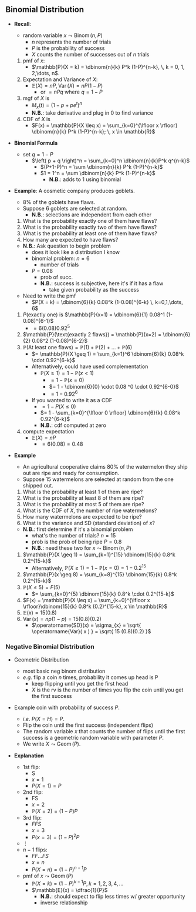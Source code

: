 ## Binomial Distribution

- **Recall**:
	- random variable $x \leadsto \operatorname{Binom}(n, P)$
		- $n$ represents the number of trials
		- $P$ is the probability of success
		- $X$ counts the number of successes out of $n$ trials
	1. pmf of $x$:
		- $\mathbb{P}(X = k) = \dbinom{n}{k} P^k (1-P)^{n-k}, \, k = 0, 1, 2,\dots, n$.
	2. Expectation and Variance of $X$:
		- $\mathbb{E}(X) = nP, \, \operatorname{Var}( X ) = nP(1-P)$
			- or $= nPq$ where $q = 1-P$
	3. mgf of $X$ is
		- $M_{x}(t) = \left( 1-p + pe^t \right)^n$
		- **N.B.**: take derivative and plug in 0 to find variance
	4. CDF of $X$ is
		- $F(x) = \mathbb{P}(X \leq x) = \sum_{k=0}^{\lfloor x \rfloor} \dbinom{n}{k} P^k (1-P)^{n-k}; \, x \in \mathbb{R}$

- **Binomial Formula**
	- set $q = 1-P$
		- $\left( p + q \right)^n = \sum_{k=0}^n \dbinom{n}{k}P^k q^{n-k}$
			- $(P+1-P)^n = \sum \dbinom{n}{k} P^k (1-P)^{n-k}$
			- $1 = 1^n = \sum \dbinom{n}{k} P^k (1-P)^{n-k}$
				- **N.B.**: adds to 1 using binomial

- **Example**: A cosmetic company produces goblets.
	- 8% of the goblets have flaws.
	- Suppose 6 goblets are selected at random.
		- **N.B.**: selections are independent from each other
		
	1. What is the probability exactly one of them have flaws?
	2. What is the probability exactly two of them have flaws?
	3. What is the probability at least one of them have flaws?
	4. How many are expected to have flaws?
		
	- **N.B.**: Ask question to begin problem
		- does it look like a distribution I know
		- binomial problem: $n = 6$
			- number of trials
		- $P = 0.08$
			- prob of succ.
			- **N.B.**: success is subjective, here it's if it has a flaw
				- take given probability as the success
	- Need to write the pmf
		- $P(X = k) = \dbinom{6}{k} 0.08^k (1-0.08)^{6-k} \, k=0,1,\dots, 6$
	1. $P(\text{exactly one})$ is $\mathbb{P}(x=1) = \dbinom{6}{1} 0.08^1 (1-0.08)^{6-1}$
		- $= 6 (0.08) 0.92^5$
	2. $\mathbb{P}(\text{exactly 2 flaws}) = \mathbb{P}(x=2) = \dbinom{6}{2} 0.08^2 (1-0.08)^{6-2}$
	3. $\mathbb{P}(\text{At least one flaws}) = \mathbb{P}(1) + \mathbb{P}(2) + \dots + \mathbb{P}(6)$
		- $= \mathbb{P}(X \geq 1) = \sum_{k=1}^6 \dbinom{6}{k} 0.08^k \cdot 0.92^{6-k}$
		- Alternatively, could have used complementation
			- $\mathbb{P}(X \geq 1) = 1 - \mathbb{P}(x < 1)$
				- $= 1-\mathbb{P}(x=0)$
				- $= 1 - \dbinom{6}{0} \cdot 0.08 ^0 \cdot 0.92^{6-0}$
				- $= 1 - 0.92^6$
		- If you wanted to write it as a CDF
			- $= 1 - P(X \leq 0)$
			- $= 1 - \sum_{k=0}^{\lfloor 0 \rfloor} \dbinom{6}{k} 0.08^k 0.92^{6-k}$
			- **N.B.**: cdf computed at zero
	4. compute expectation
		- $\mathbb{E}(X) = nP$
			- $= 6 (0.08) = 0.48$

- **Example**
	- An agricultural cooperative claims 80% of the watermelon they ship out are ripe and ready for consumption.
	- Suppose 15 watermelons are selected at random from the one shipped out.
	1. What is the probability at least 1 of them are ripe?
	2. What is the probability at least 8 of them are ripe?
	3. What is the probability at most 5 of them are ripe?
	4. What is the CDF of $X$, the number of ripe watermelons?
	5. How many watermelons are expected to be ripe?
	6. What is the variance and SD (standard deviation) of $x$?
		
	- **N.B.**: first determine if it's a binomial problem
		- what's the number of trials? $n = 15$
		- prob is the prob of being ripe $P = 0.8$
		- **N.B.**: need these two for $x \leadsto \operatorname{Binom}(n,P)$
	1. $\mathbb{P}(X \geq 1) = \sum_{k=1}^{15} \dbinom{15}{k} 0.8^k 0.2^{15-k}$
		- Alternatively, $\mathbb{P}(X \geq 1) = 1 - \mathbb{P}(x=0) = 1 - 0.2^{15}$
	2. $\mathbb{P}(x \geq 8) = \sum_{k=8}^{15} \dbinom{15}{k} 0.8^k 0.2^{15-k}$
	3. $\mathbb{P}(X \leq 5) = F(5)$
		- $= \sum_{k=0}^{5} \dbinom{15}{k} 0.8^k \cdot 0.2^{15-k}$
	4. $F(x) = \mathbb{P}(X \leq x) = \sum_{k=0}^{\lfloor x \rfloor}\dbinom{15}{k} 0.8^k (0.2)^{15-k}, x \in \mathbb{R}$
	5. $\mathbb{E}(x) = 15 (0.8)$
	6. $\operatorname{Var}( x ) = np(1-p) = 15 (0.8)(0.2)$
		- $\operatorname{SD}(x) = \sigma_{x} = \sqrt{ \operatorname{Var}( x ) } = \sqrt{ 15 (0.8)(0.2) }$

### Negative Binomial Distribution

- Geometric Distribution
	- most basic neg binom distribution
	- $e$.$g$. flip a coin $n$ times, probability it comes up head is P
		- keep flipping until you get the first head
		- $X$ is the rv is the number of times you flip the coin until you get the first success
	
- Example coin with probability of success $P$.
	- $i$.$e$. $P(X = H) = P$.
	- Flip the coin until the first success (independent flips)
	- The random variable $x$ that counts the number of flips until the first success is a geometric random variable with parameter $P$.
	- We write $X \leadsto \operatorname{Geom}(P)$.
	
- **Explanation**
	- 1st flip:
		- S
		- $x = 1$
		- $P(X = 1) = P$
	- 2nd flip:
		- FS
		- $x=2$
		- $\mathbb{P}(X=2) = (1-P)P$
	- 3rd flip:
		- $FFS$
		- $x= 3$
		- $P(x=3)=(1-P)^2P$
	- $\vdots$
	- $n-1$ flips:
		- $FF\dots FS$
		- $x = n$
		- $P(X=n) = (1-P)^{n-1}P$
	- pmf of $x \leadsto \operatorname{Geom}(P)$
		- $\mathbb{P}(X=k) = (1-P)^{k-1} P, \, k=1,2,3,4,\dots$
		- $\mathbb{E}(x) = \dfrac{1}{P}$
			- **N.B.**: should expect to flip less times w/ greater opportunity
			- inverse relationship
